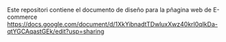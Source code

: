 Este repositori contiene el documento de diseño para la pñagina web de E-commerce
https://docs.google.com/document/d/1XkYibnadtTDwluxXwz40krl0qIkDa-qtYGCAqastGEk/edit?usp=sharing
